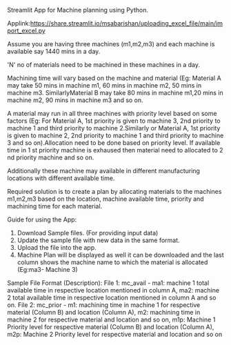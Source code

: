 
Streamlit App for Machine planning using Python.

Applink:https://share.streamlit.io/msabarishan/uploading_excel_file/main/import_excel.py

Assume you are having three machines (m1,m2,m3) and each machine is available say 1440 mins in a day.

'N' no of materials need to be machined in these machines in a day.

Machining time will vary based on the machine and material (Eg: Material A may take 50 mins in machine m1, 
60 mins in machine m2, 50 mins in machine m3. SimilarlyMaterial B may take 80 mins in machine m1,20 mins in machine m2, 90 mins in machine m3 and so on. 

A material may run in all three machines with priority level based on some factors (Eg: For Material A, 1st priority is 
given to machine 3, 2nd priority to machine 1 and third priority to machine 2.Similarly or Material A, 1st priority is 
given to machine 2, 2nd priority to machine 1 and third priority to machine 3 and so on).Allocation need to be done based on priority level.
If available time in 1 st priority machine is exhaused then material need to allocated to 2 nd priority machine and so on.

Additionally these machine may available in different manufacturing locations with different available time.

Required solution is to create a plan by allocating materials to the machines m1,m2,m3 based on the location, machine available time,
priority and machining time for each material.

Guide for using the App:
1. Download Sample files. (For providing input data)
2. Update the sample file with new data in the same format.
3. Upload the file into the app.
4. Machine Plan will be displayed as well it can be downloaded and the last column shows the machine name to which the material is allocated (Eg:ma3- Machine 3)

Sample File Format (Description):
File 1: mc_avail - ma1: machine 1 total available time in respective location mentioned in column A,
ma2: machine 2 total available time in respective location mentioned in column A and so on.
File 2: mc_prior - m1: machining time in machine 1 for respective material (Column B) and location (Column A), m2: machining time in machine 2 for respective material and 
location and so on, m1p: Machine 1 Priority level for respective material (Column B) and location (Column A), m2p: Machine 2 Priority level for respective material and 
location and so on

